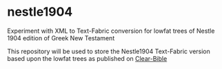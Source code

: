 # nestle1904
Experiment with XML to Text-Fabric conversion for lowfat trees of Nestle 1904 edition of Greek New Testament

This repository will be used to store the Nestle1904 Text-Fabric version based upon the lowfat trees as published on [Clear-Bible](https://github.com/Clear-Bible/macula-greek/tree/main/Nestle1904/lowfat)
